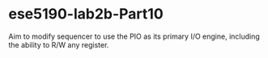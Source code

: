 # ese5190-lab2b-Part10
Aim to modify sequencer to use the PIO as its primary I/O engine, including the ability to R/W any register.


